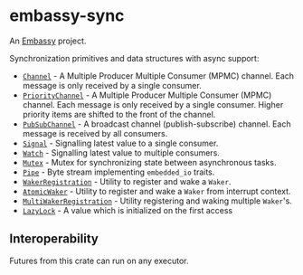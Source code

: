 # embassy-sync

An [Embassy](https://embassy.dev) project.

Synchronization primitives and data structures with async support:

- [`Channel`](channel::Channel) - A Multiple Producer Multiple Consumer (MPMC) channel. Each message is only received by a single consumer.
- [`PriorityChannel`](priority_channel::PriorityChannel) - A Multiple Producer Multiple Consumer (MPMC) channel. Each message is only received by a single consumer. Higher priority items are shifted to the front of the channel.
- [`PubSubChannel`](pubsub::PubSubChannel) - A broadcast channel (publish-subscribe) channel. Each message is received by all consumers.
- [`Signal`](signal::Signal) - Signalling latest value to a single consumer.
- [`Watch`](watch::Watch) - Signalling latest value to multiple consumers.
- [`Mutex`](mutex::Mutex) - Mutex for synchronizing state between asynchronous tasks.
- [`Pipe`](pipe::Pipe) - Byte stream implementing `embedded_io` traits.
- [`WakerRegistration`](waitqueue::WakerRegistration) - Utility to register and wake a `Waker`.
- [`AtomicWaker`](waitqueue::AtomicWaker) - Utility to register and wake a `Waker` from interrupt context.
- [`MultiWakerRegistration`](waitqueue::MultiWakerRegistration) - Utility registering and waking multiple `Waker`'s.
- [`LazyLock`](lazy_lock::LazyLock) - A value which is initialized on the first access

## Interoperability

Futures from this crate can run on any executor.
